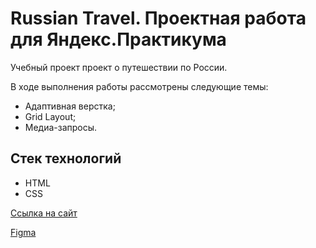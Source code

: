 # Russian Travel. Проектная работа для Яндекс.Практикума

Учебный проект проект о путешествии по России.

В ходе выполнения работы рассмотрены следующие темы:

* Адаптивная верстка;
* Grid Layout;
* Медиа-запросы.

## Стек технологий

* HTML
* CSS

[Ссылка на сайт](https://hikjik.github.io/russian-travel/)

[Figma](https://www.figma.com/file/Q0mKbno4e0cPRhGC434xyE/Russia-%2F-desktop-%2B-mobile-(Copy)-(Copy)?node-id=0%3A1)
